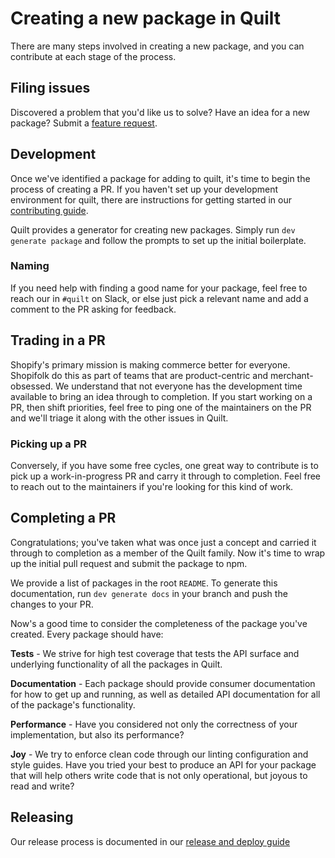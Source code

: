 # Creating a new package in Quilt

There are many steps involved in creating a new package, and you can contribute at each stage of the process.

## Filing issues

Discovered a problem that you'd like us to solve? Have an idea for a new package?
Submit a [feature request](https://github.com/Shopify/quilt/issues/new?template=FEATURE_REQUEST.md).

## Development

Once we've identified a package for adding to quilt, it's time to begin the process of creating a PR. If you haven't set up your development environment for quilt, there are instructions for getting started in our [contributing guide](../../.github/CONTRIBUTING.md).

Quilt provides a generator for creating new packages. Simply run `dev generate package` and follow the prompts to set up the initial boilerplate.

### Naming

If you need help with finding a good name for your package, feel free to reach our in `#quilt` on Slack, or else just pick a relevant name and add a comment to the PR asking for feedback.

## Trading in a PR

Shopify's primary mission is making commerce better for everyone. Shopifolk do this as part of teams that are product-centric and merchant-obsessed.
We understand that not everyone has the development time available to bring an idea through to completion.
If you start working on a PR, then shift priorities, feel free to ping one of the maintainers on the PR and we'll triage it along with the other issues in Quilt.

### Picking up a PR

Conversely, if you have some free cycles, one great way to contribute is to pick up a work-in-progress PR and carry it through to completion. Feel free to reach out to the maintainers if you're looking for this kind of work.

## Completing a PR

Congratulations; you've taken what was once just a concept and carried it through to completion as a member of the Quilt family. Now it's time to wrap up the initial pull request and submit the package to npm.

We provide a list of packages in the root `README`. To generate this documentation, run `dev generate docs` in your branch and push the changes to your PR.

Now's a good time to consider the completeness of the package you've created. Every package should have:

**Tests** - We strive for high test coverage that tests the API surface and underlying functionality of all the packages in Quilt.

**Documentation** - Each package should provide consumer documentation for how to get up and running, as well as detailed API documentation for all of the package's functionality.

**Performance** - Have you considered not only the correctness of your implementation, but also its performance?

**Joy** - We try to enforce clean code through our linting configuration and style guides. Have you tried your best to produce an API for your package that will help others write code that is not only operational, but joyous to read and write?

## Releasing

Our release process is documented in our [release and deploy guide](./release-and-deploy.md)
